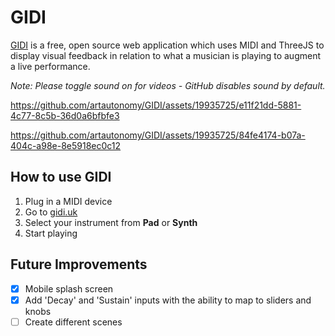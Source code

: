 # GIDI
[GIDI](https://gidi.uk) is a free, open source web application which uses MIDI and ThreeJS to display visual feedback in relation to what a musician is playing to augment a live performance.

*Note: Please toggle sound on for videos - GitHub disables sound by default.*

https://github.com/artautonomy/GIDI/assets/19935725/e11f21dd-5881-4c77-8c5b-36d0a6bfbfe3

https://github.com/artautonomy/GIDI/assets/19935725/84fe4174-b07a-404c-a98e-8e5918ec0c12

## How to use GIDI

1. Plug in a MIDI device
2. Go to [gidi.uk](https://gidi.uk)
3. Select your instrument from **Pad** or **Synth**
4. Start playing

## Future Improvements

- [x] Mobile splash screen
- [x] Add 'Decay' and 'Sustain' inputs with the ability to map to sliders and knobs
- [ ] Create different scenes
